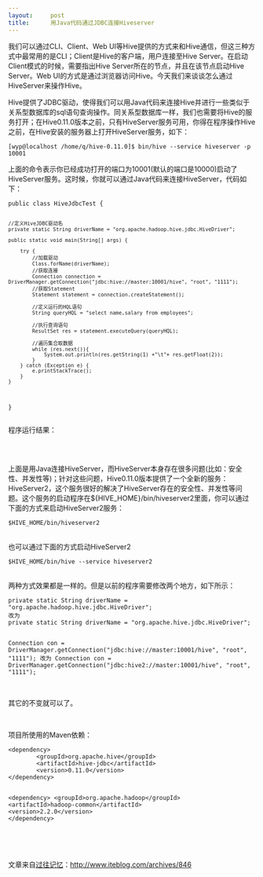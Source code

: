 ```yaml
---
layout:     post
title:      用Java代码通过JDBC连接Hiveserver
---
```

<div id="article_content" class="article_content clearfix csdn-tracking-statistics" data-pid="blog" data-mod="popu_307" data-dsm="post">
								            <link rel="stylesheet" href="https://csdnimg.cn/release/phoenix/template/css/ck_htmledit_views-f76675cdea.css">
						<div class="htmledit_views" id="content_views">
                
<p><span></span>我们可以通过CLI、Client、Web UI等Hive提供的方式来和Hive通信，但这三种方式中最常用的是CLI；Client是Hive的客户端，用户连接至Hive Server。在启动Client模式的时候，需要指出Hive Server所在的节点，并且在该节点启动Hive Server。Web UI的方式是通过浏览器访问Hive。今天我们来谈谈怎么通过HiveServer来操作Hive。</p>
<p><span></span>Hive提供了JDBC驱动，使得我们可以用Java代码来连接Hive并进行一些类似于关系型数据库的sql语句查询操作。同关系型数据库一样，我们也需要将Hive的服务打开；在Hive0.11.0版本之前，只有HiveServer服务可用，你得在程序操作Hive之前，在Hive安装的服务器上打开HiveServer服务，如下：</p>
<p></p><pre><code class="language-java">[wyp@localhost /home/q/hive-0.11.0]$ bin/hive --service hiveserver -p 10001
</code></pre>上面的命令表示你已经成功打开的端口为10001(默认的端口是10000)启动了HiveServer服务。这时候，你就可以通过Java代码来连接HiveServer，代码如下：
<p></p><pre><code class="language-java">public class HiveJdbcTest {

	//定义HiveJDBC驱动名
	private static String driverName = "org.apache.hadoop.hive.jdbc.HiveDriver";
	
	public static void main(String[] args) {
		
		try {
			//加载驱动
			Class.forName(driverName);
			//获取连接
			Connection connection = DriverManager.getConnection("jdbc:hive://master:10001/hive", "root", "1111");
			//获取Statement
			Statement statement = connection.createStatement();
			
			//定义运行的HQL语句
			String queryHQL = "select name,salary from employees";
			
			//执行查询语句
			ResultSet res = statement.executeQuery(queryHQL);
			
			//遍历集合取数据
			while (res.next()){
				System.out.println(res.getString(1) +"\t"+ res.getFloat(2));
			}
		} catch (Exception e) {
			e.printStackTrace();
		}
	}
	
}
</code></pre>程序运行结果：
<p><img src="https://img-blog.csdn.net/20150125201121542" alt=""></p>
<p><br></p>
<p><span></span>上面是用Java连接HiveServer，而HiveServer本身存在很多问题(比如：安全性、并发性等)；针对这些问题，Hive0.11.0版本提供了一个全新的服务：HiveServer2，这个服务很好的解决了HiveServer存在的安全性、并发性等问题。这个服务的启动程序在${HIVE_HOME}/bin/hiveserver2里面，你可以通过下面的方式来启动HiveServer2服务：</p>
<p></p><pre><code class="language-java">$HIVE_HOME/bin/hiveserver2
</code></pre><br>
也可以通过下面的方式启动HiveServer2
<p></p><pre><code class="language-java">$HIVE_HOME/bin/hive --service hiveserver2
</code></pre><br>
两种方式效果都是一样的。但是以前的程序需要修改两个地方，如下所示：
<p></p><pre><code class="language-java">private static String driverName = "org.apache.hadoop.hive.jdbc.HiveDriver";
改为
private static String driverName = "org.apache.hive.jdbc.HiveDriver";


Connection con = DriverManager.getConnection("jdbc:hive://master:10001/hive", "root", "1111");
改为
Connection con = DriverManager.getConnection("jdbc:hive2://master:10001/hive", "root", "1111");</code></pre><br>
其它的不变就可以了。
<p><br></p>
<p>项目所使用的Maven依赖：</p>
<p></p><pre><code class="language-java">&lt;dependency&gt;
        &lt;groupId&gt;org.apache.hive&lt;/groupId&gt;
        &lt;artifactId&gt;hive-jdbc&lt;/artifactId&gt;
        &lt;version&gt;0.11.0&lt;/version&gt;
&lt;/dependency&gt;

&lt;dependency&gt;
        &lt;groupId&gt;org.apache.hadoop&lt;/groupId&gt;
        &lt;artifactId&gt;hadoop-common&lt;/artifactId&gt;
        &lt;version&gt;2.2.0&lt;/version&gt;
&lt;/dependency&gt;</code></pre><br><br><p>文章来自<a href="http://www.iteblog.com/" rel="nofollow">过往记忆</a>：<a href="http://www.iteblog.com/archives/846" rel="nofollow">http://www.iteblog.com/archives/846</a></p>
<p><br><br><br></p>
            </div>
                </div>